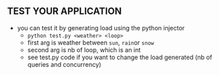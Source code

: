 ## TEST YOUR APPLICATION

- you can test it by generating load using the python injector
  - `python test.py <weather> <loop>`
  - first arg is weather between `sun`, `rain`or `snow`
  - second arg is nb of loop, which is an int
  - see test.py code if you want to change the load generated (nb of queries and concurrency)

